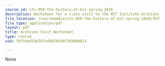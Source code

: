 ```yaml
---
course_id: sts-050-the-history-of-mit-spring-2016
description: Worksheet for a class visit to the MIT Institute Archives.
file_location: /coursemedia/sts-050-the-history-of-mit-spring-2016/fbf54ed516797cd5079160f201099813_MITSTS_050S16_Worksheet.pdf
file_type: application/pdf
layout: pdf
title: Archives Visit Worksheet
type: course
uid: fbf54ed516797cd5079160f201099813

---
```

None